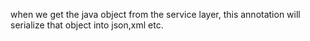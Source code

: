 
when we get the java object from the service layer, this annotation will serialize that object into json,xml etc.